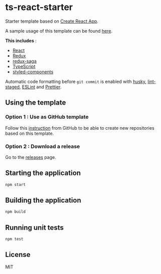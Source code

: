 # ts-react-starter

Starter template based on [Create React App](https://github.com/facebook/create-react-app).

A sample usage of this template can be found [here](https://github.com/neilbryson/random-cat-facts).

**This includes** :
- [React](https://github.com/facebook/react)
- [Redux](https://github.com/reduxjs/redux)
- [redux-saga](https://github.com/redux-saga/redux-saga)
- [TypeScript](https://github.com/microsoft/TypeScript)
- [styled-components](https://github.com/styled-components/styled-components)

Automatic code formatting before `git commit` is enabled with [husky](https://github.com/typicode/husky), 
[lint-staged](https://github.com/okonet/lint-staged), [ESLint](https://github.com/eslint/eslint) and 
[Prettier](https://github.com/prettier/prettier).

## Using the template

### Option 1 : Use as GitHub template
Follow this [instruction](https://docs.github.com/en/github/creating-cloning-and-archiving-repositories/creating-a-repository-from-a-template#creating-a-repository-from-a-template)
from GitHub to be able to create new repositories based on this template.

### Option 2 : Download a release
Go to the [releases](https://github.com/neilbryson/ts-react-starter/releases) page.

## Starting the application

```bash
npm start
```

## Building the application

```bash
npm build
```

## Running unit tests

```bash
npm test
```

## License
MIT
